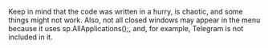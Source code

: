 
Keep in mind that the code was written in a hurry, is chaotic, and some things might not work.
Also, not all closed windows may appear in the menu because it uses sp.AllApplications();, and, for example, Telegram is not included in it.
